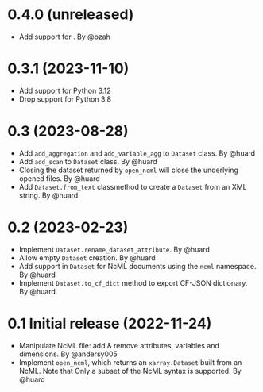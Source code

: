 0.4.0 (unreleased)
==================

- Add support for <EnumTypeDef>. By @bzah

0.3.1 (2023-11-10)
==================

- Add support for Python 3.12
- Drop support for Python 3.8


0.3 (2023-08-28)
================

- Add `add_aggregation` and `add_variable_agg` to `Dataset` class. By @huard
- Add `add_scan` to `Dataset` class. By @huard
- Closing the dataset returned by `open_ncml` will close the underlying opened files. By @huard
- Add `Dataset.from_text` classmethod  to create a `Dataset` from an XML string. By @huard


0.2 (2023-02-23)
================

- Implement `Dataset.rename_dataset_attribute`. By @huard
- Allow empty `Dataset` creation. By @huard
- Add support in `Dataset` for NcML documents using the `ncml` namespace. By @huard
- Implement `Dataset.to_cf_dict` method to export CF-JSON dictionary. By @huard.


0.1 Initial release (2022-11-24)
================================

 - Manipulate NcML file: add & remove attributes, variables and dimensions. By @andersy005
 - Implement `open_ncml`, which returns an `xarray.Dataset` built from an NcML. Note that
   Only a subset of the NcML syntax is supported. By @huard
